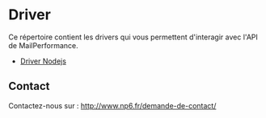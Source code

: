 Driver
==

Ce répertoire contient les drivers qui vous permettent d'interagir avec l'API de MailPerformance.

- [Driver Nodejs](./nodejs/LISEZMOI.md)

Contact
--

Contactez-nous sur : http://www.np6.fr/demande-de-contact/
